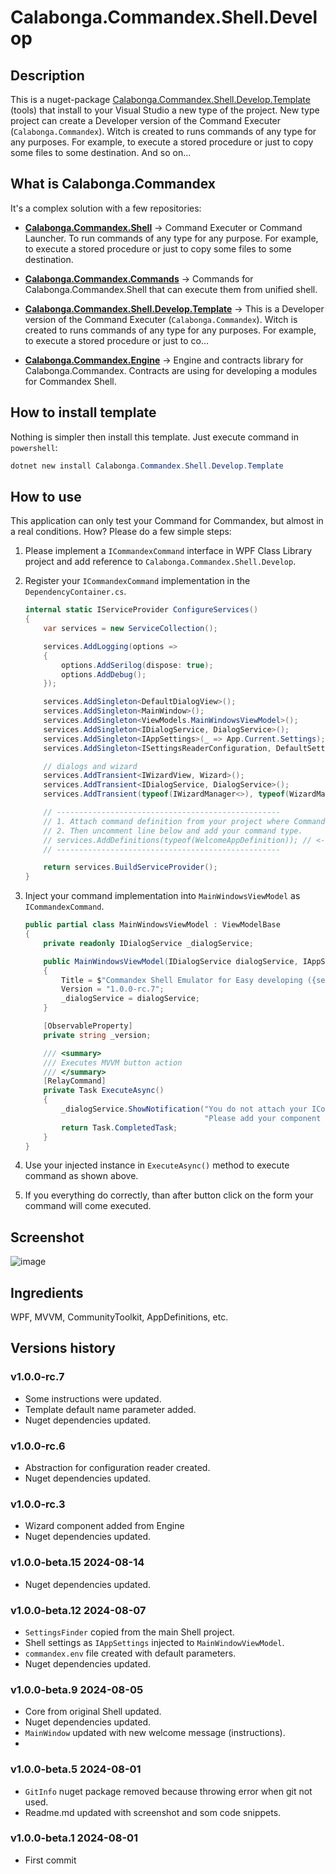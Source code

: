 ﻿<!-- Provide an overview of what your template package does and how to get started.
Consider previewing the README before uploading (https://learn.microsoft.com/en-us/nuget/nuget-org/package-readme-on-nuget-org#preview-your-readme). -->

# Calabonga.Commandex.Shell.Develop

## Description

This is a nuget-package [Calabonga.Commandex.Shell.Develop.Template](https://www.nuget.org/packages/Calabonga.Commandex.Shell.Develop.Template) (tools) that install to your Visual Studio a new type of the project. New type project can create a Developer version of the Command Executer (`Calabonga.Commandex`). Witch is created to runs commands of any type for any purposes. For example, to execute a stored procedure or just to copy some files to some destination. And so on... 

## What is Calabonga.Commandex

It's a complex solution with a few repositories:

* **[Calabonga.Commandex.Shell](https://github.com/Calabonga/Calabonga.Commandex.Shell)** → Command Executer or Command Launcher. To run commands of any type for any purpose. For example, to execute a stored procedure or just to copy some files to some destination.

* **[Calabonga.Commandex.Commands](https://github.com/Calabonga/Calabonga.Commandex.Commands)** → Commands for Calabonga.Commandex.Shell that can execute them from unified shell.

* **[Calabonga.Commandex.Shell.Develop.Template](https://github.com/Calabonga/Calabonga.Commandex.Shell.Develop.Template)** → This is a Developer version of the Command Executer (`Calabonga.Commandex`). Witch is created to runs commands of any type for any purposes. For example, to execute a stored procedure or just to co…

* **[Calabonga.Commandex.Engine](https://github.com/Calabonga/Calabonga.Commandex.Engine)** → Engine and contracts library for Calabonga.Commandex. Contracts are using for developing a modules for Commandex Shell.

## How to install template

Nothing is simpler then install this template. Just execute command in `powershell`:

``` powershell
dotnet new install Calabonga.Commandex.Shell.Develop.Template
```

## How to use

This application can only test your Command for Commandex, but almost in a real conditions. How? Please do a few simple steps:

1. Please implement a `ICommandexCommand` interface in WPF Class Library project and add reference to `Calabonga.Commandex.Shell.Develop`.
2. Register your `ICommandexCommand` implementation in the `DependencyContainer.cs`.

    ``` csharp
    internal static IServiceProvider ConfigureServices()
    {
        var services = new ServiceCollection();

        services.AddLogging(options =>
        {
            options.AddSerilog(dispose: true);
            options.AddDebug();
        });

        services.AddSingleton<DefaultDialogView>();
        services.AddSingleton<MainWindow>();
        services.AddSingleton<ViewModels.MainWindowsViewModel>();
        services.AddSingleton<IDialogService, DialogService>();
        services.AddSingleton<IAppSettings>(_ => App.Current.Settings);
        services.AddSingleton<ISettingsReaderConfiguration, DefaultSettingsReaderConfiguration>();

        // dialogs and wizard
        services.AddTransient<IWizardView, Wizard>();
        services.AddTransient<IDialogService, DialogService>();
        services.AddTransient(typeof(IWizardManager<>), typeof(WizardManager<>));

        // --------------------------------------------------
        // 1. Attach command definition from your project where Commandex.Command implemented.
        // 2. Then uncomment line below and add your command type.
        // services.AddDefinitions(typeof(WelcomeAppDefinition)); // <-- uncomment line and register your command here
        // --------------------------------------------------

        return services.BuildServiceProvider();
    }
    ```


3. Inject your command implementation into `MainWindowsViewModel` as `ICommandexCommand`.
    ``` csharp
    public partial class MainWindowsViewModel : ViewModelBase
    {
        private readonly IDialogService _dialogService;

        public MainWindowsViewModel(IDialogService dialogService, IAppSettings settings)
        {
            Title = $"Commandex Shell Emulator for Easy developing ({settings.CommandsPath})";
            Version = "1.0.0-rc.7";
            _dialogService = dialogService;
        }

        [ObservableProperty]
        private string _version;

        /// <summary>
        /// Executes MVVM button action
        /// </summary>
        [RelayCommand]
        private Task ExecuteAsync()
        {
            _dialogService.ShowNotification("You do not attach your ICommandexCommand yet. " +
                                            "Please add your component definition in the DependencyContainer.cs file.");
            return Task.CompletedTask;
        }
    }
    ```

4. Use your injected instance in `ExecuteAsync()` method to execute command as shown above.
5. If you everything do correctly, than after button click on the form your command will come executed.

## Screenshot

![image](https://github.com/user-attachments/assets/9393d2a6-fbf8-40ff-a3df-ee1b185f705e)

## Ingredients

WPF, MVVM, CommunityToolkit, AppDefinitions, etc.

## Versions history 

### v1.0.0-rc.7

* Some instructions were updated.
* Template default name parameter added.
* Nuget dependencies updated.

### v1.0.0-rc.6

* Abstraction for configuration reader created.
* Nuget dependencies updated.

### v1.0.0-rc.3

* Wizard component added from Engine
* Nuget dependencies updated.

### v1.0.0-beta.15 2024-08-14

* Nuget dependencies updated.

### v1.0.0-beta.12 2024-08-07

* `SettingsFinder` copied from the main Shell project.
* Shell settings as `IAppSettings` injected to `MainWindowViewModel`.
* `commandex.env` file created with default parameters.
* Nuget dependencies updated.

### v1.0.0-beta.9 2024-08-05

* Core from original Shell updated.
* Nuget dependencies updated.
* `MainWindow` updated with new welcome message (instructions).
* 
### v1.0.0-beta.5 2024-08-01

* `GitInfo` nuget package removed because throwing error when git not used.
* Readme.md updated with screenshot and som code snippets.


### v1.0.0-beta.1 2024-08-01

* First commit
